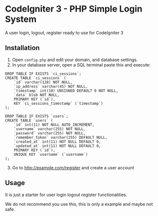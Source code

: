 # CodeIgniter 3 - PHP Simple Login System
A user login, logout, register ready to use for CodeIgniter 3

## Installation
1. Open `config.php` and edit your domain, and database settings.
2. In your database server, open a SQL terminal paste this and execute:
```
DROP TABLE IF EXISTS `ci_sessions`;
CREATE TABLE `ci_sessions` (
    `id` varchar(128) NOT NULL,
    `ip_address` varchar(45) NOT NULL,
    `timestamp` int(10) UNSIGNED DEFAULT 0 NOT NULL,
    `data` blob NOT NULL,
    PRIMARY KEY (`id`),
    KEY `ci_sessions_timestamp` (`timestamp`)
);

DROP TABLE IF EXISTS `users`;
CREATE TABLE `users` (
    `id` int(11) NOT NULL AUTO_INCREMENT,
    `username` varchar(255) NOT NULL,
    `password` varchar(255) NOT NULL,
    `remember_token` varchar(255) DEFAULT NULL,
    `created_at` int(11) NOT NULL DEFAULT 0,
    `updated_at` int(11) NOT NULL DEFAULT 0,
    PRIMARY KEY (`id`),
    UNIQUE KEY `username` (`username`)
);
```
3. Go to http://example.com/register and create a user account

## Usage
It is just a starter for user login logout register functionalities.

We do not recommend you use this, this is only a example and maybe not safe.
